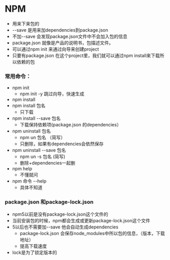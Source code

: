 # NPM

* 用来下来包的
* --save 是用来加dependencies到package.json
* 不加--save 会发现package.json文件中不会加入包的信息
* package.json 就像是产品的说明书，包描述文件。
* 可以通过npm init 来通过向导来创建project
* 只要有package.json 在这个project里，我们就可以通过npm install来下载所以依赖的包

### 常用命令：

* npm init
  * npm init -y 跳过向导，快速生成
* npm install
* npm install 包名
  * 只下载
* npm install --save 包名
  * 下载保持依赖项\(package.json 的dependencies）
* npm uninstall 包名
  * npm un 包名  （简写）
  * 只删除，如果有dependencies会依然保存
* npm uninstall --save 包名
  * npm un -s 包名 \(简写\)
  * 删除+dependencies一起删
* npm help 
  * 不懂就问
* npm 命令 --help 
  * 具体不知道

### package.json 和package-lock.json

* npm5以前是没有package-lock.json这个文件的
* 当前安装包的时候，npm都会生成或更新package-lock.json这个文件
* 5以后也不需要加--save 他会自动生成dependencies
  * package-lock.json 会保存node\_modules中所以包的信息，（版本，下载地址）
  * 提高下载速度
* lock是为了锁定版本的











